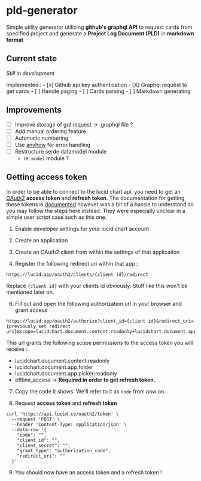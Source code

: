 # pld-generator

Simple utility generator utilizing **github's graphql API** to request cards from specified project and generate a **Project Log Document (PLD)** in **markdown format**

## Current state

*Still in development*

Implemented :
    - [x] Github api key authentication
    - [X] Graphql request to get cards
      - [ ] Handle paging
    - [ ] Cards parsing
    - [ ] Markdown generating

## Improvements

- [ ] Improve storage of gql request &rarr; .graphql file ?
- [ ] Add manual ordering feature
- [ ] Automatic numbering
- [ ] Use [anyhow](https://github.com/dtolnay/anyhow) for error handling
- [ ] Restructure serde datamodel module
    - ie: `model` module ?

## Getting access token

In order to be able to connect to the lucid chart api, you need to get an [OAuth2](https://oauth.net/2/) **access token** and **refresh token**. The documentation for getting these tokens is [documented]() however was a bit of a hassle to understand so you may follow the steps here instead. They were especially unclear in a simple user script case such as this one.

1. Enable developer settings for your lucid chart account

2. Create an application

3. Create an OAuth2 client from within the settings of that application

5. Register the following redirect uri within that app :

`https://lucid.app/oauth2/clients/{client id}/redirect`

Replace `{client id}` with your clients id obviously. Stuff like this won't be mentioned later on.

6. Fill out and open the following authorization url in your browser and grant access

```
https://lucid.app/oauth2/authorize?client_id={client id}&redirect_uri={previously set redirect uri}&scope=lucidchart.document.content:readonly+lucidchart.document.app.folder+lucidchart.document.app.picker:readonly+offline_access
```

This url grants the following scope permissions to the access token you will receive :

- lucidchart.document.content:readonly
- lucidchart.document.app.folder
- lucidchart.document.app.picker:readonly
- offline_access &rarr; **Required in order to get refresh token.**

7. Copy the code it shows. We'll refer to it as `code` from now on.

8. Request **access token** and **refresh token**

```curl
curl 'https://api.lucid.co/oauth2/token' \
  --request 'POST' \
  --header 'Content-Type: application/json' \
  --data-raw '{
    "code": "",
    "client_id": "",
    "client_secret": "",
    "grant_type": "authorization_code",
    "redirect_uri": ""
  }'
```

9. You should now have an access token and a refresh token !